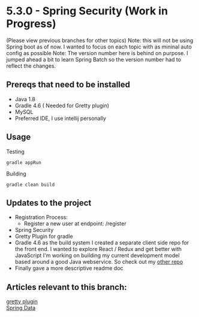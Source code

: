 # 5.3.0 - Spring Security (Work in Progress)
(Please view previous branches for other topics)
Note: this will not be using Spring boot as of now. I wanted to focus on each topic with as mininal auto config as possible
Note: The version number here is behind on purpose. I jumped ahead a bit to learn Spring Batch so the version number had to reflect the changes.

## Prereqs that need to be installed
- Java 1.8
- Gradle 4.6 ( Needed for Gretty plugin)
- MySQL
- Preferred IDE, I use intellij personally

## Usage
Testing
```text
gradle appRun
```
Building
```text
gradle clean build
```
  
## Updates to the project
- Registration Process:
    - Register a new user at endpoint: /register
- Spring Security
- Gretty Plugin for gradle
- Gradle 4.6 as the build system
    I created a separate client side repo for the front end. I wanted to explore React / Redux and get better with JavaScript I'm working on building my current development model based around a good Java webservice. So check out my [other repo](https://github.com/NinjaLogix/React-Redux-Example)
- Finally gave a more descriptive readme doc
    
## Articles relevant to this branch:
[gretty plugin](http://akhikhl.github.io/gretty-doc/Getting-started.html)<br/>
[Spring Data](https://spring.io/guides/gs/accessing-data-jpa/)<br/>